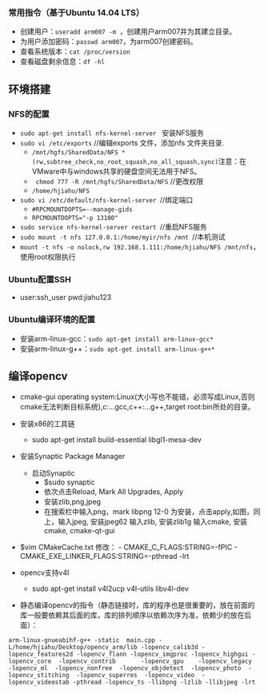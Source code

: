 ### 常用指令（基于Ubuntu 14.04 LTS）
-	创建用户：`useradd arm007 -m `，创建用户arm007并为其建立目录。
-	为用户添加密码：`passwd arm007`，为arm007创建密码。
-	查看系统版本：`cat /proc/version`
-	查看磁盘剩余信息：`df -hl`



## 环境搭建
### NFS的配置
-	`sudo apt-get install nfs-kernel-server ` 安装NFS服务
-	`sudo vi /etc/exports` //编辑exports 文件，添加nfs 文件夹目录.
	-	`/mnt/hgfs/SharedData/NFS *(rw,subtree_check,no_root_squash,no_all_squash,sync)`注意：在 VMware中与windows共享的硬盘空间无法用于NFS。
	-	` chmod 777 -R /mnt/hgfs/SharedData/NFS` //更改权限
	-	`/home/hjiahu/NFS`
-	`sudo vi /etc/default/nfs-kernel-server `//绑定端口
	-	`#RPCMOUNTDOPTS=--manage-gids`
	-	`RPCMOUNTDOPTS="-p 13100" `
-	`sudo service nfs-kernel-server restart `//重启NFS服务
-	`sudo mount -t nfs 127.0.0.1:/home/myir/nfs /mnt `//本机测试
-	`mount -t nfs -o nolock,rw 192.168.1.111:/home/hjiahu/NFS /mnt/nfs`，使用root权限执行

### Ubuntu配置SSH
-	user:ssh_user pwd:jiahu123

### Ubuntu编译环境的配置
-	安装arm-linux-gcc：`sudo apt-get install arm-linux-gcc*`
-	安装arm-linux-g++：`sudo apt-get install arm-linux-g++*`

## 编译opencv
-	cmake-gui operating system:Linux(大小写也不能错，必须写成Linux,否则cmake无法判断目标系统),c:...gcc,c++:...g++,target root:bin所处的目录。
-	安装x86的工具链
	-	sudo apt-get install build-essential libgl1-mesa-dev 
-	安装Synaptic Package Manager 
	-	启动Synaptic
        -	$sudo synaptic
        -	依次点击Reload, Mark All Upgrades, Apply
		-	安装zlib,png,jpeg
        -	在搜索栏中输入png，mark libpng 12-0 为安装，点击apply,如图，同上，输入jpeg, 安装jpeg62 输入zlib, 安装zlib1g 输入cmake, 安装cmake, cmake-qt-gui
-	 $vim CMakeCache.txt 修改：
	-	CMAKE_C_FLAGS:STRING=-fPIC
    -	CMAKE_EXE_LINKER_FLAGS:STRING=-pthread -lrt
-	opencv支持v4l
	-	sudo apt-get install v4l2ucp v4l-utils libv4l-dev

-	静态编译opencv的指令（静态链接时，库的程序也是很重要的，放在前面的库一般要依赖其后面的库，库的排列顺序以依赖次序为准，依赖少的放在后面）：
```
arm-linux-gnueabihf-g++ -static  main.cpp -L/home/hjiahu/Desktop/opencv_arm/lib -lopencv_calib3d -lopencv_features2d -lopencv_flann -lopencv_imgproc -lopencv_highgui -lopencv_core  -lopencv_contrib       -lopencv_gpu    -lopencv_legacy  -lopencv_ml  -lopencv_nonfree  -lopencv_objdetect  -lopencv_photo  -lopencv_stitching  -lopencv_superres  -lopencv_video  -lopencv_videostab -pthread -lopencv_ts -llibpng -lzlib -llibjpeg -lrt

```
